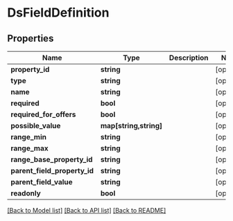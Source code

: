 # DsFieldDefinition

## Properties
Name | Type | Description | Notes
------------ | ------------- | ------------- | -------------
**property_id** | **string** |  | [optional] 
**type** | **string** |  | [optional] 
**name** | **string** |  | [optional] 
**required** | **bool** |  | [optional] 
**required_for_offers** | **bool** |  | [optional] 
**possible_value** | **map[string,string]** |  | [optional] 
**range_min** | **string** |  | [optional] 
**range_max** | **string** |  | [optional] 
**range_base_property_id** | **string** |  | [optional] 
**parent_field_property_id** | **string** |  | [optional] 
**parent_field_value** | **string** |  | [optional] 
**readonly** | **bool** |  | [optional] 

[[Back to Model list]](../../README.md#documentation-for-models) [[Back to API list]](../../README.md#documentation-for-api-endpoints) [[Back to README]](../../README.md)

